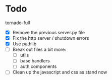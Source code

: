 # Todo

tornado-full

* [x] Remove the previous server.py file
* [x] Fix the http server / shutdown errors
* [x] Use pathlib
* [ ] Break out files a bit more:
    * [ ] utils
    * [ ] base handlers
    * [ ] auth components
* [ ] Clean up the javascript and css as stand now
